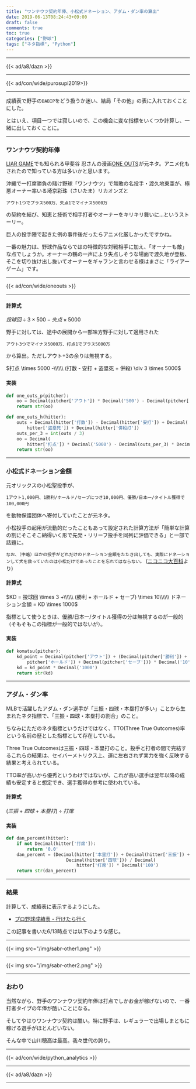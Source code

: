 ```yaml
---
title: "ワンナウツ契約年俸、小松式ドネーション、アダム・ダン率の算出"
date: 2019-06-13T08:24:43+09:00
draft: false
comments: true
toc: true
categories: ["野球"]
tags: ["ネタ指標", "Python"]
---
```


<!--more-->

---

{{< ad/a8/dazn >}}

---

{{< ad/con/wide/purosupi2019>}}

---

成績表で野手の`BABIP`をどう扱うか迷い、結局「その他」の表に入れておくことにした。

とはいえ、項目一つでは寂しいので、この機会に変な指標をいくつか計算し、一緒に出しておくことに。

---

### ワンナウツ契約年俸

<a target="_blank" href="//af.moshimo.com/af/c/click?a_id=1414800&amp;p_id=170&amp;pc_id=185&amp;pl_id=4062&amp;url=https%3A%2F%2Fwww.amazon.co.jp%2FLIAR-GAME-1-%25E3%2583%25A4%25E3%2583%25B3%25E3%2582%25B0%25E3%2582%25B8%25E3%2583%25A3%25E3%2583%25B3%25E3%2583%2597%25E3%2582%25B3%25E3%2583%259F%25E3%2583%2583%25E3%2582%25AF%25E3%2582%25B9DIGITAL-%25E7%2594%25B2%25E6%2596%2590%25E8%25B0%25B7%25E5%25BF%258D-ebook%2Fdp%2FB009GZIU4S" rel="nofollow">LIAR GAME</a><img src="//i.moshimo.com/af/i/impression?a_id=1414800&amp;p_id=170&amp;pc_id=185&amp;pl_id=4062" alt="" width="1" height="1" style="border: 0px;" />でも知られる甲斐谷 忍さんの漫画<a target="_blank" href="//af.moshimo.com/af/c/click?a_id=1414800&amp;p_id=170&amp;pc_id=185&amp;pl_id=4062&amp;url=https%3A%2F%2Fwww.amazon.co.jp%2FONE-OUTS-1-%25E3%2583%25A4%25E3%2583%25B3%25E3%2582%25B0%25E3%2582%25B8%25E3%2583%25A3%25E3%2583%25B3%25E3%2583%2597%25E3%2582%25B3%25E3%2583%259F%25E3%2583%2583%25E3%2582%25AF%25E3%2582%25B9DIGITAL-%25E7%2594%25B2%25E6%2596%2590%25E8%25B0%25B7%25E5%25BF%258D-ebook%2Fdp%2FB00BCY4UJA" rel="nofollow">ONE OUTS</a><img src="//i.moshimo.com/af/i/impression?a_id=1414800&amp;p_id=170&amp;pc_id=185&amp;pl_id=4062" alt="" width="1" height="1" style="border: 0px;" />が元ネタ。アニメ化もされたので知っている方は多いかと思います。

沖縄で一打席勝負の賭け野球「ワンナウツ」で無敗の名投手・渡久地東亜が、極悪オーナー率いる埼京彩珠（さいたま）リカオンズと

`アウト1つでプラス500万、失点1でマイナス5000万`

の契約を結び、知恵と技術で相手打者やオーナーをキリキリ舞いに…というストーリー。

巨人の投手陣で起きた例の事件後だったらアニメ化厳しかったですかね。

一番の魅力は、野球作品ならではの特徴的な対戦相手に加え、「オーナーも敵」な点でしょうか。オーナーの鶴の一声により失点しそうな場面で渡久地が登板、そこを切り抜け出し抜いてオーナーをギャフンと言わせる様はまさに「ライアーゲーム」です。

---

{{< ad/con/wide/oneouts >}}

---

#### 計算式

$投球回 \div 3 \times 500 - 失点 \times 5000$

野手に対しては、途中の展開から一部味方野手に対して適用された

`アウト3つでマイナス5000万、打点1でプラス5000万`

から算出。ただしアウト÷3の余りは無視する。

$打点 \times 5000 -\\\\\\ (打数 - 安打 + 盗塁死 + 併殺) \div 3 \times 5000$

#### 実装

```py
def one_outs_p(pitcher):
    oo = Decimal(pitcher['アウト']) * Decimal('500') - Decimal(pitcher['失点']) * Decimal('5000')
    return str(oo)

def one_outs_h(hitter):
    outs = Decimal(hitter['打数']) - Decimal(hitter['安打']) + Decimal(
        hitter['盗塁死']) + Decimal(hitter['併殺打'])
    outs_per_3 = int(outs / 3)
    oo = Decimal(
        hitter['打点']) * Decimal('5000') - Decimal(outs_per_3) * Decimal('5000')
    return str(oo)
```

---

### 小松式ドネーション金額

元オリックスの小松聖投手が、

`1アウト1,000円、1勝利/ホールド/セーブにつき10,000円、優勝/日本一/タイトル獲得で100,000円`

を動物保護団体へ寄付していたことが元ネタ。

小松投手の起用が流動的だったこともあって設定された計算方法が「簡単な計算の割にそこそこ納得いく形で先発・リリーフ投手を同列に評価できる」と一部で話題に。

`なお、（中略）ほかの投手がどれだけのドネーション金額をたたき出しても、実際にドネーションして犬を救っていたのは小松だけであったことを忘れてはならない。` ([ニコニコ大百科](https://dic.nicovideo.jp/a/%E5%B0%8F%E6%9D%BE%E5%BC%8F%E3%83%89%E3%83%8D%E3%83%BC%E3%82%B7%E3%83%A7%E3%83%B3)より)

#### 計算式

$KD = 投球回 \times 3 +\\\\\\ (勝利 + ホールド + セーブ) \times 10\\\\\\ ドネーション金額 = KD \times 1000$

指標として使うときは、優勝/日本一/タイトル獲得の分は無視するのが一般的（そもそもこの指標が一般的ではないが）。

#### 実装

```py
def komatsu(pitcher):
    kd_point = Decimal(pitcher['アウト']) + (Decimal(pitcher['勝利']) + Decimal(
        pitcher['ホールド']) + Decimal(pitcher['セーブ'])) * Decimal('10')
    kd = kd_point * Decimal('1000')
    return str(kd)
```

---

### アダム・ダン率

MLBで活躍したアダム・ダン選手が「三振・四球・本塁打が多い」ことから生まれたネタ指標で、「三振・四球・本塁打の割合」のこと。

ちなみにただのネタ指標というだけではなく、TTO(Three True Outcomes)率という名前の歴とした指標として存在している。

Three True Outcomesは三振・四球・本塁打のこと。投手と打者の間で完結するこれらの結果は、セイバーメトリクス上、運に左右されず実力を強く反映する結果と考えられている。

TTO率が高いから優秀というわけではないが、これが高い選手は翌年以降の成績も安定すると想定でき、選手獲得の参考に使われている。

#### 計算式

$(三振 + 四球 + 本塁打) \div 打席$

#### 実装

```py
def dan_percent(hitter):
    if not Decimal(hitter['打席']):
        return '0.0'
    dan_percent = (Decimal(hitter['本塁打']) + Decimal(hitter['三振']) +
                       Decimal(hitter['四球'])) / Decimal(
                           hitter['打席']) * Decimal('100')
    return str(dan_percent)
```

---

### 結果

計算して、成績表に表示するようにした。

- [プロ野球成績表 - 行けたら行く](https://www.ted027.com/records/)

この記事を書いた6/13時点では以下のような感じ。

---

{{< img src="/img/sabr-other1.png" >}}

---

{{< img src="/img/sabr-other2.png" >}}

---

### おわり

当然ながら、野手のワンナウツ契約年俸は打点でしかお金が稼げないので、一番打者タイプの年俸が酷いことになる。

そしてやはりワンナウツ契約は酷い。特に野手は、レギュラーで出場しまともに稼げる選手がほとんどいない。

そんな中で山川穂高は最高。我々世代の誇り。

---

{{< ad/con/wide/python_analytics >}}

---

{{< ad/a8/dazn >}}

---

